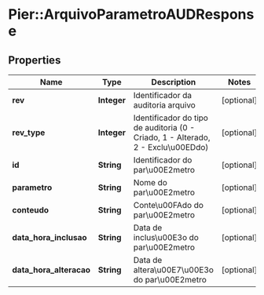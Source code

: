 # Pier::ArquivoParametroAUDResponse

## Properties
Name | Type | Description | Notes
------------ | ------------- | ------------- | -------------
**rev** | **Integer** | Identificador da auditoria arquivo | [optional] 
**rev_type** | **Integer** | Identificador do tipo de auditoria (0 - Criado, 1 - Alterado, 2 - Exclu\u00EDdo) | [optional] 
**id** | **String** | Identificador do par\u00E2metro | [optional] 
**parametro** | **String** | Nome do par\u00E2metro | [optional] 
**conteudo** | **String** | Conte\u00FAdo do par\u00E2metro | [optional] 
**data_hora_inclusao** | **String** | Data de inclus\u00E3o do par\u00E2metro | [optional] 
**data_hora_alteracao** | **String** | Data de altera\u00E7\u00E3o do par\u00E2metro | [optional] 


